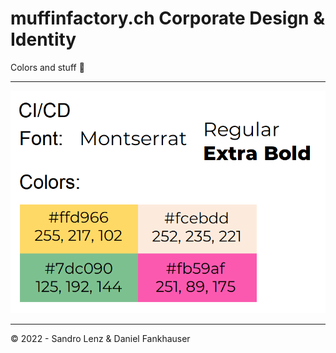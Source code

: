 # muffinfactory.ch Corporate Design & Identity

Colors and stuff 🙌

---

![muffinfactory color palette](https://raw.githubusercontent.com/muffinfactory-ch/ci-cd/main/colors.png)

---
© 2022 - Sandro Lenz & Daniel Fankhauser
